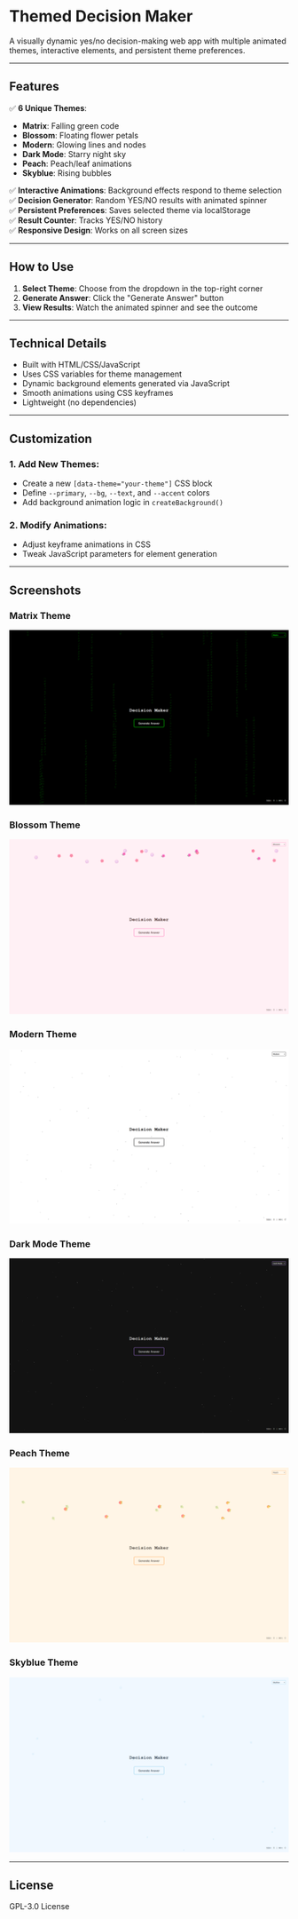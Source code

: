 # Themed Decision Maker

A visually dynamic yes/no decision-making web app with multiple animated themes, interactive elements, and persistent theme preferences.

---

## Features

✅ **6 Unique Themes**:
- **Matrix**: Falling green code  
- **Blossom**: Floating flower petals  
- **Modern**: Glowing lines and nodes  
- **Dark Mode**: Starry night sky  
- **Peach**: Peach/leaf animations  
- **Skyblue**: Rising bubbles  

✅ **Interactive Animations**: Background effects respond to theme selection  
✅ **Decision Generator**: Random YES/NO results with animated spinner  
✅ **Persistent Preferences**: Saves selected theme via localStorage  
✅ **Result Counter**: Tracks YES/NO history  
✅ **Responsive Design**: Works on all screen sizes  

---

## How to Use

1. **Select Theme**: Choose from the dropdown in the top-right corner  
2. **Generate Answer**: Click the "Generate Answer" button  
3. **View Results**: Watch the animated spinner and see the outcome  

---

## Technical Details

- Built with HTML/CSS/JavaScript  
- Uses CSS variables for theme management  
- Dynamic background elements generated via JavaScript  
- Smooth animations using CSS keyframes  
- Lightweight (no dependencies)  

---

## Customization

### 1. Add New Themes:
   - Create a new `[data-theme="your-theme"]` CSS block  
   - Define `--primary`, `--bg`, `--text`, and `--accent` colors  
   - Add background animation logic in `createBackground()`  

### 2. Modify Animations:
   - Adjust keyframe animations in CSS  
   - Tweak JavaScript parameters for element generation  

---

## Screenshots

### Matrix Theme
![Matrix Theme](https://github.com/Redi007/YesNoGenerator/blob/main/images/Matrix.png?raw=true)

### Blossom Theme
![Blossom Theme](https://github.com/Redi007/YesNoGenerator/blob/main/images/Blossom.png?raw=true)

### Modern Theme
![Modern Theme](https://github.com/Redi007/YesNoGenerator/blob/main/images/Modern.png?raw=true)

### Dark Mode Theme
![Dark Mode Theme](https://github.com/Redi007/YesNoGenerator/blob/main/images/Dark.png?raw=true)

### Peach Theme
![Peach Theme](https://github.com/Redi007/YesNoGenerator/blob/main/images/Peach.png?raw=true)

### Skyblue Theme
![Skyblue Theme](https://github.com/Redi007/YesNoGenerator/blob/main/images/Skyblue.png?raw=true)


---

## License

GPL-3.0 License
